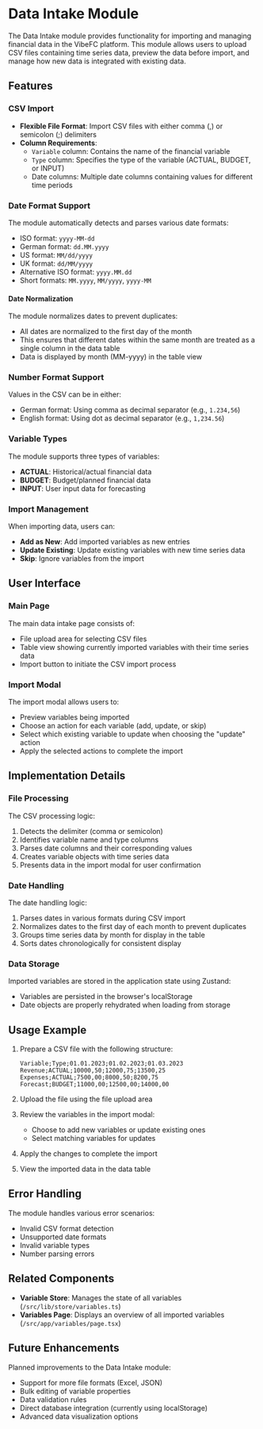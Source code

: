 # Data Intake Module

The Data Intake module provides functionality for importing and managing financial data in the VibeFC platform. This module allows users to upload CSV files containing time series data, preview the data before import, and manage how new data is integrated with existing data.

## Features

### CSV Import

- **Flexible File Format**: Import CSV files with either comma (,) or semicolon (;) delimiters
- **Column Requirements**:
  - `Variable` column: Contains the name of the financial variable
  - `Type` column: Specifies the type of the variable (ACTUAL, BUDGET, or INPUT)
  - Date columns: Multiple date columns containing values for different time periods

### Date Format Support

The module automatically detects and parses various date formats:
- ISO format: `yyyy-MM-dd`
- German format: `dd.MM.yyyy`
- US format: `MM/dd/yyyy`
- UK format: `dd/MM/yyyy`
- Alternative ISO format: `yyyy.MM.dd`
- Short formats: `MM.yyyy`, `MM/yyyy`, `yyyy-MM`

#### Date Normalization

The module normalizes dates to prevent duplicates:
- All dates are normalized to the first day of the month
- This ensures that different dates within the same month are treated as a single column in the data table
- Data is displayed by month (MM-yyyy) in the table view

### Number Format Support

Values in the CSV can be in either:
- German format: Using comma as decimal separator (e.g., `1.234,56`)
- English format: Using dot as decimal separator (e.g., `1,234.56`)

### Variable Types

The module supports three types of variables:
- **ACTUAL**: Historical/actual financial data
- **BUDGET**: Budget/planned financial data
- **INPUT**: User input data for forecasting

### Import Management

When importing data, users can:
- **Add as New**: Add imported variables as new entries
- **Update Existing**: Update existing variables with new time series data
- **Skip**: Ignore variables from the import

## User Interface

### Main Page

The main data intake page consists of:
- File upload area for selecting CSV files
- Table view showing currently imported variables with their time series data
- Import button to initiate the CSV import process

### Import Modal

The import modal allows users to:
- Preview variables being imported
- Choose an action for each variable (add, update, or skip)
- Select which existing variable to update when choosing the "update" action
- Apply the selected actions to complete the import

## Implementation Details

### File Processing

The CSV processing logic:
1. Detects the delimiter (comma or semicolon)
2. Identifies variable name and type columns
3. Parses date columns and their corresponding values
4. Creates variable objects with time series data
5. Presents data in the import modal for user confirmation

### Date Handling

The date handling logic:
1. Parses dates in various formats during CSV import
2. Normalizes dates to the first day of each month to prevent duplicates
3. Groups time series data by month for display in the table
4. Sorts dates chronologically for consistent display

### Data Storage

Imported variables are stored in the application state using Zustand:
- Variables are persisted in the browser's localStorage
- Date objects are properly rehydrated when loading from storage

## Usage Example

1. Prepare a CSV file with the following structure:
   ```
   Variable;Type;01.01.2023;01.02.2023;01.03.2023
   Revenue;ACTUAL;10000,50;12000,75;13500,25
   Expenses;ACTUAL;7500,00;8000,50;8200,75
   Forecast;BUDGET;11000,00;12500,00;14000,00
   ```

2. Upload the file using the file upload area

3. Review the variables in the import modal:
   - Choose to add new variables or update existing ones
   - Select matching variables for updates

4. Apply the changes to complete the import

5. View the imported data in the data table

## Error Handling

The module handles various error scenarios:
- Invalid CSV format detection
- Unsupported date formats
- Invalid variable types
- Number parsing errors

## Related Components

- **Variable Store**: Manages the state of all variables (`/src/lib/store/variables.ts`)
- **Variables Page**: Displays an overview of all imported variables (`/src/app/variables/page.tsx`)

## Future Enhancements

Planned improvements to the Data Intake module:
- Support for more file formats (Excel, JSON)
- Bulk editing of variable properties
- Data validation rules
- Direct database integration (currently using localStorage)
- Advanced data visualization options 